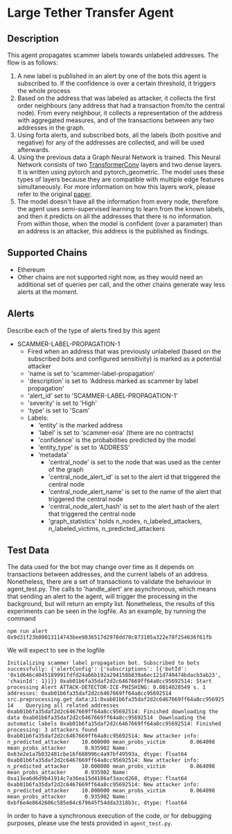 # Large Tether Transfer Agent

## Description

This agent propagates scammer labels towards unlabeled addresses. The flow is as follows:
1. A new label is published in an alert by one of the bots this agent is subscribed to. If the confidence is over a certain threshold, it triggers the whole process
1. Based on the address that was labeled as attacker, it collects the first order neighbours (any address that had a transaction from/to the central node). From every neighbour, it collects a representation of the address with aggregated measures, and of the transactions between any two addresses in the graph.
1. Using forta alerts, and subscribed bots, all the labels (both positive and negative) for any of the addresses are collected, and will be used afterwards.
1. Using the previous data a Graph Neural Network is trained. This Neural Network consists of two [TransformerConv](https://pytorch-geometric.readthedocs.io/en/latest/generated/torch_geometric.nn.conv.TransformerConv.html#torch-geometric-nn-conv-transformerconv) layers and two dense layers. It is written using pytorch and pytorch_geometric. The model uses these types of layers because they are compatible with multiple edge features simultaneously. For more information on how this layers work, please refer to the original [paper](https://arxiv.org/abs/2009.03509).
1. The model doesn't have all the information from every node, therefore the agent uses semi-supervised learning to learn from the known labels, and then it predicts on all the addresses that there is no information. From within those, when the model is confident (over a parameter) than an address is an attacker, this address is the published as findings.

## Supported Chains

- Ethereum
- Other chains are not supported right now, as they would need an additional set of queries per call, and the other chains generate way less alerts at the moment. 

## Alerts

Describe each of the type of alerts fired by this agent

- SCAMMER-LABEL-PROPAGATION-1
  - Fired when an address that was previously unlabeled (based on the subscribed bots and configured sensitivity)
  is marked as a potential attacker
  - 'name is set to 'scammer-label-propagation'
  - 'description' is set to 'Address marked as scammer by label propagation'
  - 'alert_id' set to 'SCAMMER-LABEL-PROPAGATION-1'
  - 'severity' is set to 'High'
  - 'type' is set to 'Scam'
  - Labels:
    - 'entity' is the marked address
    - 'label' is set to 'scammer-eoa' (there are no contracts)
    - 'confidence' is the probabilities predicted by the model
    - 'entity_type' is set to 'ADDRESS'
    - 'metadata'
      - 'central_node' is set to the node that was used as the center of the graph
      - 'central_node_alert_id' is set to the alert id that triggered the central node
      - 'central_node_alert_name' is set to the name of the alert that triggered the central node
      - 'central_node_alert_hash' is set to the alert hash of the alert that triggered the central node
      - 'graph_statistics' holds n_nodes, n_labeled_attackers, n_labeled_victims, n_predicted_attackers


## Test Data

The data used for the bot may change over time as it depends on transactions between addresses, and the current labels of an address. Nonetheless, there are a set of transactions to validate the behaviour in agent_test.py.
The calls to 'handle_alert' are asynchronous, which means that sending an alert to the agent, will trigger the processing in the background, but will return an empty list. Nonetheless, the results of this experiments can be seen in the logfile. As an example, by running the command

``npm run alert 0x9d31f23b00013114743bee9836517d2978dd70c873105a322e78f254636f61fb``

We will expect to see in the logfile

``
Initializing scammer label propagation bot. Subscribed to bots successfully: {'alertConfig': {'subscriptions': [{'botId': '0x1d646c4045189991fdfd24a66b192a294158b839a6ec121d740474bdacb3ab23', 'chainId': 1}]}}
0xab01b6fa35daf2d2c6467669ff64a8cc95692514:	Start processing
Alert ATTACK-DETECTOR-ICE-PHISHING:	0.0014028549 s. 1 addresses: 0xab01b6fa35daf2d2c6467669ff64a8cc95692514
src.preprocessing.get_data:21:0xab01b6fa35daf2d2c6467669ff64a8cc95692514	Querying all related addresses
0xab01b6fa35daf2d2c6467669ff64a8cc95692514:	Finished downloading the data
0xab01b6fa35daf2d2c6467669ff64a8cc95692514	Downloading the automatic labels
0xab01b6fa35daf2d2c6467669ff64a8cc95692514:	Finished processing: 3 attackers found
0xab01b6fa35daf2d2c6467669ff64a8cc95692514:	New attacker info: n_predicted_attacker    10.000000
mean_probs_victim        0.064098
mean_probs_attacker      0.935902
Name: 0x63e2e1a7b832481cbe16f688996c4a97bf49593a, dtype: float64
0xab01b6fa35daf2d2c6467669ff64a8cc95692514:	New attacker info: n_predicted_attacker    10.000000
mean_probs_victim        0.064098
mean_probs_attacker      0.935902
Name: 0xa13ea6d6d9b41914c7a36ea15d4186af3aacd268, dtype: float64
0xab01b6fa35daf2d2c6467669ff64a8cc95692514:	New attacker info: n_predicted_attacker    10.000000
mean_probs_victim        0.064098
mean_probs_attacker      0.935902
Name: 0xbf6e4e8642606c585e04c679645f54dda3318b3c, dtype: float64
``

In order to have a synchronous execution of the code, or for debugging purposes, please use the tests provided in `agent_test.py`.